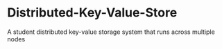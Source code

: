 # Distributed-Key-Value-Store
A  student distributed key-value storage system that runs across multiple nodes
